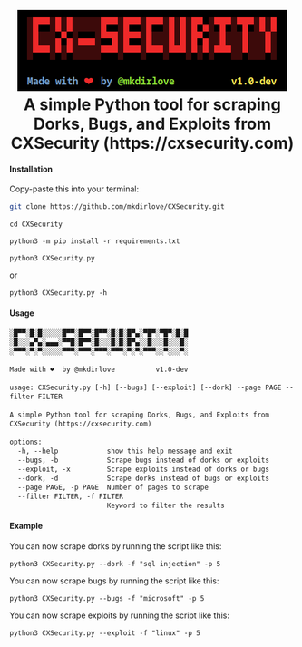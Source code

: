 <h1 align="center">
  <br>
  <a href="https://github.com/mkdirlove/CXSecurity"><img src="https://github.com/mkdirlove/CXSecurity/blob/main/logo.png" alt="CXSecurity"></a>
  <br>
  A simple Python tool for scraping Dorks, Bugs, and Exploits from CXSecurity (https://cxsecurity.com)
  <br>
</h1>

#### Installation

Copy-paste this into your terminal:

```sh
git clone https://github.com/mkdirlove/CXSecurity.git
```
```
cd CXSecurity
```
```
python3 -m pip install -r requirements.txt
```
```
python3 CXSecurity.py
```
or
```
python3 CXSecurity.py -h
```
#### Usage
```   
░█▀▀░█░█░░░░░█▀▀░█▀▀░█▀▀░█░█░█▀▄░▀█▀░▀█▀░█░█
░█░░░▄▀▄░▄▄▄░▀▀█░█▀▀░█░░░█░█░█▀▄░░█░░░█░░░█░
░▀▀▀░▀░▀░░░░░▀▀▀░▀▀▀░▀▀▀░▀▀▀░▀░▀░▀▀▀░░▀░░░▀░ 

Made with ❤️  by @mkdirlove          v1.0-dev

usage: CXSecurity.py [-h] [--bugs] [--exploit] [--dork] --page PAGE --filter FILTER

A simple Python tool for scraping Dorks, Bugs, and Exploits from CXSecurity (https://cxsecurity.com)

options:
  -h, --help            show this help message and exit
  --bugs, -b            Scrape bugs instead of dorks or exploits
  --exploit, -x         Scrape exploits instead of dorks or bugs
  --dork, -d            Scrape dorks instead of bugs or exploits
  --page PAGE, -p PAGE  Number of pages to scrape
  --filter FILTER, -f FILTER
                        Keyword to filter the results
```
#### Example

You can now scrape dorks by running the script like this:
```
python3 CXSecurity.py --dork -f "sql injection" -p 5
```

You can now scrape bugs by running the script like this:
```
python3 CXSecurity.py --bugs -f "microsoft" -p 5
```

You can now scrape exploits by running the script like this:
```
python3 CXSecurity.py --exploit -f "linux" -p 5
```
